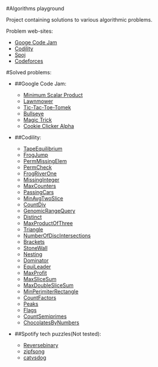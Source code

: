 #Algorithms playground

Project containing solutions to various algorithmic problems.

Problem web-sites:

* [Googe Code Jam](http://code.google.com/codejam/)
* [Codility](https://codility.com/train/)
* [Spoj](http://www.spoj.com/)
* [Codeforces](http://codeforces.com/)

#Solved problems:


* ##Google Code Jam:
    * [Minimum Scalar Product](http://code.google.com/codejam/contest/32016/dashboard#s=p0)
    * [Lawnmower](https://code.google.com/codejam/contest/2270488/dashboard#s=p1)
    * [Tic-Tac-Toe-Tomek](https://code.google.com/codejam/contest/2270488/dashboard#s=p0&a=0)
    * [Bullseye](http://code.google.com/codejam/contest/2418487/dashboard#s=p0&a=0)
    * [Magic Trick](https://code.google.com/codejam/contest/2974486/dashboard#s=p0)
    * [Cookie Clicker Alpha](https://code.google.com/codejam/contest/2974486/dashboard#s=p1)
    
* ##Codility:
    * [TapeEquilibrium ](https://codility.com/demo/take-sample-test/tape_equilibrium)
    * [FrogJump](https://codility.com/demo/take-sample-test/frog_jmp)
    * [PermMissingElem](https://codility.com/demo/take-sample-test/perm_missing_elem)
    * [PermCheck](https://codility.com/demo/take-sample-test/perm_check)
    * [FrogRiverOne](https://codility.com/demo/take-sample-test/frog_river_one)
    * [MissingInteger](https://codility.com/demo/take-sample-test/missing_integer)
    * [MaxCounters](https://codility.com/demo/take-sample-test/max_counters)
    * [PassingCars](https://codility.com/demo/take-sample-test/passing_cars)
    * [MinAvgTwoSlice](https://codility.com/demo/take-sample-test/min_avg_two_slice)
    * [CountDiv](https://codility.com/demo/take-sample-test/count_div)
    * [GenomicRangeQuery](https://codility.com/demo/take-sample-test/genomic_range_query)
    * [Distinct](https://codility.com/demo/take-sample-test/distinct)
    * [MaxProductOfThree](https://codility.com/demo/take-sample-test/max_product_of_three)
    * [Triangle](https://codility.com/demo/take-sample-test/triangle)
    * [NumberOfDiscIntersections](https://codility.com/demo/take-sample-test/number_of_disc_intersections)
    * [Brackets](https://codility.com/demo/take-sample-test/brackets)
    * [StoneWall](https://codility.com/demo/take-sample-test/stone_wall)
    * [Nesting](https://codility.com/demo/take-sample-test/nesting)
    * [Dominator](https://codility.com/demo/take-sample-test/dominator)
    * [EquiLeader](https://codility.com/demo/take-sample-test/equi_leader)
    * [MaxProfit](https://codility.com/demo/take-sample-test/max_profit)
    * [MaxSliceSum](https://codility.com/demo/take-sample-test/max_slice_sum)
    * [MaxDoubleSliceSum](https://codility.com/demo/take-sample-test/max_double_slice_sum)
    * [MinPerimiterRectangle](https://codility.com/demo/take-sample-test/min_perimeter_rectangle)
    * [CountFactors](https://codility.com/demo/take-sample-test/count_factors)
	* [Peaks](https://codility.com/demo/take-sample-test/peaks)
	* [Flags](https://codility.com/demo/take-sample-test/flags)
	* [CountSemiprimes](https://codility.com/demo/take-sample-test/count_semiprimes)
	* [ChocolatesByNumbers ](https://codility.com/demo/take-sample-test/chocolates_by_numbers)

* ##Spotify tech puzzles(Not tested):
	* [Reversebinary](https://labs.spotify.com/puzzles/)
	* [zipfsong](https://labs.spotify.com/puzzles/)
	* [catvsdog](https://labs.spotify.com/puzzles/)
